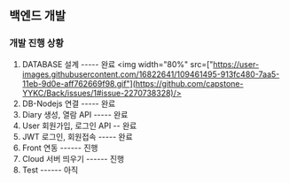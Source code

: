 ## 백엔드 개발

### 개발 진행 상황
1) DATABASE 설계         ----- 완료
<img width="80%" src=["https://user-images.githubusercontent.com/16822641/109461495-913fc480-7aa5-11eb-9d0e-aff762669f98.gif"](https://github.com/capstone-YYKC/Back/issues/1#issue-2270738328)/>
2) DB-Nodejs 연결        ----- 완료
3) Diary 생성, 열람 API  ----- 완료
4) User 회원가입, 로그인 API -- 완료
5) JWT 로그인, 회원접속  -----  완료
6) Front 연동           ------ 진행
7) Cloud 서버 띄우기     ------ 진행
8) Test                 ------ 아직
